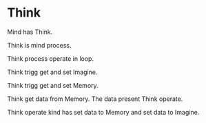 # Think

Mind has Think.

Think is mind process.

Think process operate in loop.

Think trigg get and set Imagine.

Think trigg get and set Memory.

Think get data from Memory.
The data present Think operate.

Think operate kind has set data to Memory
and set data to Imagine.